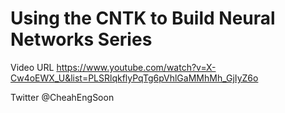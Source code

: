 # Using the CNTK to Build Neural Networks Series

Video URL
https://www.youtube.com/watch?v=X-Cw4oEWX_U&list=PLSRlqkflyPqTg6pVhlGaMMhMh_GjIyZ6o

Twitter
@CheahEngSoon


